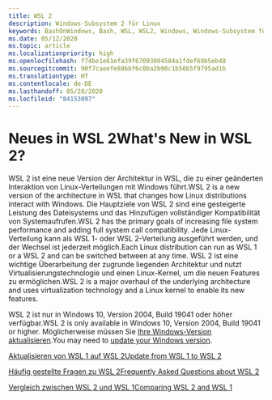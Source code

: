 ```yaml
---
title: WSL 2
description: Windows-Subsystem 2 für Linux
keywords: BashOnWindows, Bash, WSL, WSL2, Windows, Windows-Subsystem für Linux, Windows-Subsystem, Ubuntu, Debian, Suse, Windows 10, Installation, installieren
ms.date: 05/12/2020
ms.topic: article
ms.localizationpriority: high
ms.openlocfilehash: f74be1e61efa39f67093004584a1fdef69b5eb48
ms.sourcegitcommit: 90f7caeefe886bf6c0ba2b90c1b56b5f9795ad1b
ms.translationtype: HT
ms.contentlocale: de-DE
ms.lasthandoff: 05/28/2020
ms.locfileid: "84153097"
---
```

# <a name="whats-new-in-wsl-2"></a><span data-ttu-id="fb1a1-104">Neues in WSL 2</span><span class="sxs-lookup"><span data-stu-id="fb1a1-104">What's New in WSL 2?</span></span>

<span data-ttu-id="fb1a1-105">WSL 2 ist eine neue Version der Architektur in WSL, die zu einer geänderten Interaktion von Linux-Verteilungen mit Windows führt.</span><span class="sxs-lookup"><span data-stu-id="fb1a1-105">WSL 2 is a new version of the architecture in WSL that changes how Linux distributions interact with Windows.</span></span> <span data-ttu-id="fb1a1-106">Die Hauptziele von WSL 2 sind eine gesteigerte Leistung des Dateisystems und das Hinzufügen vollständiger Kompatibilität von Systemaufrufen.</span><span class="sxs-lookup"><span data-stu-id="fb1a1-106">WSL 2 has the primary goals of increasing file system performance and adding full system call compatibility.</span></span> <span data-ttu-id="fb1a1-107">Jede Linux-Verteilung kann als WSL 1- oder WSL 2-Verteilung ausgeführt werden, und der Wechsel ist jederzeit möglich.</span><span class="sxs-lookup"><span data-stu-id="fb1a1-107">Each Linux distribution can run as WSL 1 or a WSL 2 and can be switched between at any time.</span></span> <span data-ttu-id="fb1a1-108">WSL 2 ist eine wichtige Überarbeitung der zugrunde liegenden Architektur und nutzt Virtualisierungstechnologie und einen Linux-Kernel, um die neuen Features zu ermöglichen.</span><span class="sxs-lookup"><span data-stu-id="fb1a1-108">WSL 2 is a major overhaul of the underlying architecture and uses virtualization technology and a Linux kernel to enable its new features.</span></span>

<span data-ttu-id="fb1a1-109">WSL 2 ist nur in Windows 10, Version 2004, Build 19041 oder höher verfügbar.</span><span class="sxs-lookup"><span data-stu-id="fb1a1-109">WSL 2 is only available in Windows 10, Version 2004, Build 19041 or higher.</span></span> <span data-ttu-id="fb1a1-110">Möglicherweise müssen Sie [Ihre Windows-Version aktualisieren](ms-settings:windowsupdate).</span><span class="sxs-lookup"><span data-stu-id="fb1a1-110">You may need to [update your Windows version](ms-settings:windowsupdate).</span></span>

[<span data-ttu-id="fb1a1-111">Aktualisieren von WSL 1 auf WSL 2</span><span class="sxs-lookup"><span data-stu-id="fb1a1-111">Update from WSL 1 to WSL 2</span></span>](./install-win10.md#update-to-wsl-2)

[<span data-ttu-id="fb1a1-112">Häufig gestellte Fragen zu WSL 2</span><span class="sxs-lookup"><span data-stu-id="fb1a1-112">Frequently Asked Questions about WSL 2</span></span>](./wsl2-faq.md)

[<span data-ttu-id="fb1a1-113">Vergleich zwischen WSL 2 und WSL 1</span><span class="sxs-lookup"><span data-stu-id="fb1a1-113">Comparing WSL 2 and WSL 1</span></span>](./compare-versions.md)
